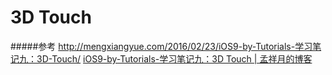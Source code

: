 # 3D Touch
#####参考 http://mengxiangyue.com/2016/02/23/iOS9-by-Tutorials-学习笔记九：3D-Touch/
[iOS9-by-Tutorials-学习笔记九：3D Touch | 孟祥月的博客](media/iOS9-by-Tutorials-%E5%AD%A6%E4%B9%A0%E7%AC%94%E8%AE%B0%E4%B9%9D%EF%BC%9A3D%20Touch%20%7C%20%E5%AD%9F%E7%A5%A5%E6%9C%88%E7%9A%84%E5%8D%9A%E5%AE%A2.pdf)



